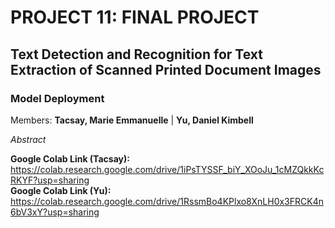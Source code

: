 # PROJECT 11: FINAL PROJECT
## Text Detection and Recognition for Text Extraction of Scanned Printed Document Images
### Model Deployment

Members: **Tacsay, Marie Emmanuelle** | **Yu, Daniel Kimbell**

*Abstract*

**Google Colab Link (Tacsay):** https://colab.research.google.com/drive/1iPsTYSSF_biY_XOoJu_1cMZQkkKcRKYF?usp=sharing
<br>**Google Colab Link (Yu):** https://colab.research.google.com/drive/1RssmBo4KPlxo8XnLH0x3FRCK4n6bV3xY?usp=sharing

